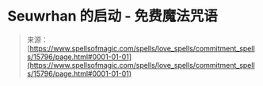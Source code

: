 <!--yml

category: 未分类

date: 2024-06-12 18:55:25

-->

# Seuwrhan 的启动 - 免费魔法咒语

> 来源：[https://www.spellsofmagic.com/spells/love_spells/commitment_spells/15796/page.html#0001-01-01](https://www.spellsofmagic.com/spells/love_spells/commitment_spells/15796/page.html#0001-01-01)
